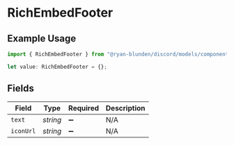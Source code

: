 # RichEmbedFooter

## Example Usage

```typescript
import { RichEmbedFooter } from "@ryan-blunden/discord/models/components";

let value: RichEmbedFooter = {};
```

## Fields

| Field              | Type               | Required           | Description        |
| ------------------ | ------------------ | ------------------ | ------------------ |
| `text`             | *string*           | :heavy_minus_sign: | N/A                |
| `iconUrl`          | *string*           | :heavy_minus_sign: | N/A                |